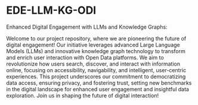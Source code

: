 # EDE-LLM-KG-ODI
Enhanced Digital Engagement with LLMs and Knowledge Graphs:

Welcome to our project repository, where we are pioneering the future of digital engagement! Our initiative leverages advanced Large Language Models (LLMs) and innovative knowledge graph technology to transform and enrich user interaction with Open Data platforms. We aim to revolutionize how users search, discover, and interact with information online, focusing on accessibility, navigability, and intelligent, user-centric experiences. This project underscores our commitment to democratizing data access, ensuring privacy, and fostering trust, setting new benchmarks in the digital landscape for enhanced user engagement and insightful data exploration. Join us in shaping the future of digital interaction!

